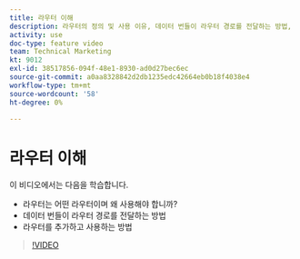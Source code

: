 ```yaml
---
title: 라우터 이해
description: 라우터의 정의 및 사용 이유, 데이터 번들이 라우터 경로를 전달하는 방법, 라우터를 추가하고 사용하는 방법 등을 모두 [!DNL Adobe Workfront Fusion].
activity: use
doc-type: feature video
team: Technical Marketing
kt: 9012
exl-id: 38517856-094f-48e1-8930-ad0d27bec6ec
source-git-commit: a0aa8328842d2db1235edc42664eb0b18f4038e4
workflow-type: tm+mt
source-wordcount: '58'
ht-degree: 0%

---
```


# 라우터 이해

이 비디오에서는 다음을 학습합니다.

* 라우터는 어떤 라우터이며 왜 사용해야 합니까?
* 데이터 번들이 라우터 경로를 전달하는 방법
* 라우터를 추가하고 사용하는 방법

>[!VIDEO](https://video.tv.adobe.com/v/335271/?quality=12)
